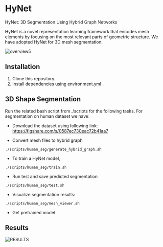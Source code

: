 # HyNet
HyNet: 3D Segmentation Using Hybrid Graph Networks

HyNet is a novel representation learning framework that encodes mesh elements by focusing on the most relevant parts of geometric structure. We have adopted HyNet for 3D mesh segmentation.

![overview5](https://user-images.githubusercontent.com/81344957/112779416-af510400-9014-11eb-9362-912ccf6687b4.jpg)

## Installation

1. Clone this repository.
2. Install dependencies using environment.yml .

## 3D Shape Segmentation
Run the related bash script from ./scripts for the following tasks. For segmentation on human dataset we have:

- Download the dataset using following link:  
https://figshare.com/s/0587ec730eac72b41aa7

- Convert mesh files to hybrid graph
```
./scripts/human_seg/generate_hybrid_graph.sh
```
- To train a HyNet model,
```
./scripts/human_seg/train.sh
```
- Run test and save predicted segmentation
```
./scripts/human_seg/test.sh
```
- Visualize segmentation results:
```
./scripts/human_seg/mesh_viewer.sh
```
- Get pretrained model

## Results
![RESULTS](https://user-images.githubusercontent.com/81344957/112779505-de677580-9014-11eb-922a-d3c50cc397dd.jpg)


